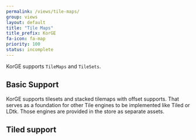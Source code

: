 ```yaml
---
permalink: /views/tile-maps/
group: views
layout: default
title: "Tile Maps"
title_prefix: KorGE
fa-icon: fa-map
priority: 100
status: incomplete
---
```

KorGE supports `TileMaps` and `TileSets`.
## Basic Support

KorGE supports tilesets and stacked tilemaps with offset supports. That serves as a foundation for other Tile engines to be implemented like Tiled or LDtk. Those engines are provided in the store as separate assets.

## Tiled support

## 